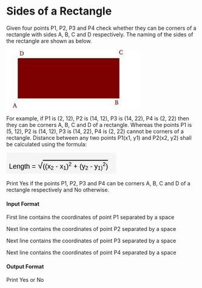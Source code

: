 # Sides of a Rectangle

Given four points P1, P2, P3 and P4 check whether they can be corners of a
rectangle with sides A, B, C and D respectively. The naming of the sides of the
rectangle are shown as below.

![rectangle](./rectangle.jpeg)

For example, if P1 is (2, 12), P2 is (14, 12), P3 is (14, 22), P4 is (2, 22) then they
can be corners A, B, C and D of a rectangle. Whereas the points P1 is (5, 12), P2
is (14, 12), P3 is (14, 22), P4 is (2, 22) cannot be corners of a rectangle. Distance
between any two points P1(x1, y1) and P2(x2, y2) shall be calculated using the
formula:

![formula](./formula.jpeg)

Print Yes if the points P1, P2, P3 and P4 can be corners A, B, C and D of a
rectangle respectively and No otherwise.

#### Input Format

First line contains the coordinates of point P1 separated by a space

Next line contains the coordinates of point P2 separated by a space

Next line contains the coordinates of point P3 separated by a space

Next line contains the coordinates of point P4 separated by a space

#### Output Format

Print Yes or No